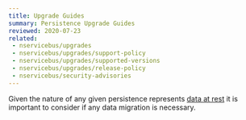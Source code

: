 ```yaml
---
title: Upgrade Guides
summary: Persistence Upgrade Guides
reviewed: 2020-07-23
related:
 - nservicebus/upgrades
 - nservicebus/upgrades/support-policy
 - nservicebus/upgrades/supported-versions
 - nservicebus/upgrades/release-policy
 - nservicebus/security-advisories
---
```



Given the nature of any given persistence represents [data at rest](https://en.wikipedia.org/wiki/Data_at_rest) it is important to consider if any data migration is necessary.
